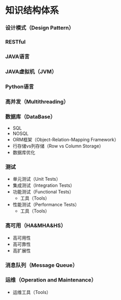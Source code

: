 # 知识结构体系
### 设计模式（Design Pattern）
### RESTful
### JAVA语言
### JAVA虚拟机（JVM）
### Python语言
### 高并发（Multithreading）
### 数据库（DataBase）
  - SQL
  - NOSQL
  - ORM框架（Object-Relation-Mapping Framework）
  - 行存储vs列存储（Row vs Column Storage）
  - 数据库优化
### 测试
- 单元测试（Unit Tests）
- 集成测试（Integration Tests）
- 功能测试（Functional Tests）
  - 工具（Tools）
- 性能测试（Performance Tests）
  - 工具（Tools）
### 高可用（HA&MHA&HS）
  - 高可用性
  - 高可靠性
  - 高扩展性
### 消息队列（Message Queue）
### 运维（Operation and Maintenance）
- 运维工具（Tools）
